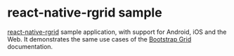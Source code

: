 # react-native-rgrid sample
[react-native-rgrid](https://github.com/t-medina/react-native-rgrid) sample application, with support for Android, iOS and the Web. It demonstrates the same use cases of the [Bootstrap Grid](https://getbootstrap.com/docs/5.0/layout/grid/) documentation.
